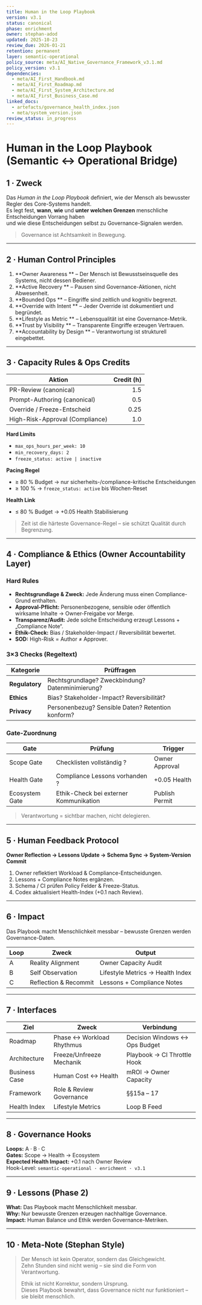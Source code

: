 ```yaml
---
title: Human in the Loop Playbook
version: v3.1
status: canonical
phase: enrichment
owner: stephan-adod
updated: 2025-10-23
review_due: 2026-01-21
retention: permanent
layer: semantic-operational
policy_source: meta/AI_Native_Governance_Framework_v3.1.md
policy_version: v3.1
dependencies:
  - meta/AI_First_Handbook.md
  - meta/AI_First_Roadmap.md
  - meta/AI_First_System_Architecture.md
  - meta/AI_First_Business_Case.md
linked_docs:
  - artefacts/governance_health_index.json
  - meta/system_version.json
review_status: in_progress
---
```


# Human in the Loop Playbook (Semantic ↔ Operational Bridge)

## 1 · Zweck
Das *Human in the Loop Playbook* definiert, wie der Mensch als bewusster Regler des Core-Systems handelt.  
Es legt fest, **wann**, **wie** und **unter welchen Grenzen** menschliche Entscheidungen Vorrang haben  
und wie diese Entscheidungen selbst zu Governance-Signalen werden.

> Governance ist Achtsamkeit in Bewegung.

---

## 2 · Human Control Principles
1. **Owner Awareness ** – Der Mensch ist Bewusstseinsquelle des Systems, nicht dessen Bediener.  
2. **Active Recovery ** – Pausen sind Governance-Aktionen, nicht Abwesenheit.  
3. **Bounded Ops ** – Eingriffe sind zeitlich und kognitiv begrenzt.  
4. **Override with Intent ** – Jeder Override ist dokumentiert und begründet.  
5. **Lifestyle as Metric ** – Lebensqualität ist eine Governance-Metrik.  
6. **Trust by Visibility ** – Transparente Eingriffe erzeugen Vertrauen.  
7. **Accountability by Design ** – Verantwortung ist strukturell eingebettet.

---

## 3 · Capacity Rules & Ops Credits
| Aktion | Credit (h) |
|---------|-----------:|
| PR-Review (canonical) | 1.5 |
| Prompt-Authoring (canonical) | 0.5 |
| Override / Freeze-Entscheid | 0.25 |
| High-Risk-Approval (Compliance) | 1.0 |

**Hard Limits**
- `max_ops_hours_per_week: 10`
- `min_recovery_days: 2`
- `freeze_status: active | inactive`

**Pacing Regel**
- ≥ 80 % Budget → nur sicherheits-/compliance-kritische Entscheidungen  
- ≥ 100 % → `freeze_status: active` bis Wochen-Reset  

**Health Link**
- ≤ 80 % Budget → +0.05 Health Stabilisierung  

> Zeit ist die härteste Governance-Regel – sie schützt Qualität durch Begrenzung.

---

## 4 · Compliance & Ethics (Owner Accountability Layer)

### Hard Rules
- **Rechtsgrundlage & Zweck:** Jede Änderung muss einen Compliance-Grund enthalten.  
- **Approval-Pflicht:** Personenbezogene, sensible oder öffentlich wirksame Inhalte → Owner-Freigabe vor Merge.  
- **Transparenz/Audit:** Jede solche Entscheidung erzeugt Lessons + „Compliance Note“.  
- **Ethik-Check:** Bias / Stakeholder-Impact / Reversibilität bewertet.  
- **SOD:** High-Risk = Author ≠ Approver.  

### 3×3 Checks (Regeltext)
| Kategorie | Prüffragen |
|------------|-------------|
| **Regulatory** | Rechtsgrundlage? Zweckbindung? Datenminimierung? |
| **Ethics** | Bias? Stakeholder-Impact? Reversibilität? |
| **Privacy** | Personenbezug? Sensible Daten? Retention konform? |

### Gate-Zuordnung
| Gate | Prüfung | Trigger |
|------|----------|---------|
| Scope Gate | Checklisten vollständig ? | Owner Approval |
| Health Gate | Compliance Lessons vorhanden ? | +0.05 Health |
| Ecosystem Gate | Ethik-Check bei externer Kommunikation | Publish Permit |

> Verantwortung = sichtbar machen, nicht delegieren.

---

## 5 · Human Feedback Protocol
**Owner Reflection → Lessons Update → Schema Sync → System-Version Commit**

1. Owner reflektiert Workload & Compliance-Entscheidungen.  
2. Lessons + Compliance Notes ergänzen.  
3. Schema / CI prüfen Policy Felder & Freeze-Status.  
4. Codex aktualisiert Health-Index (+0.1 nach Review).

---

## 6 · Impact
Das Playbook macht Menschlichkeit messbar – bewusste Grenzen werden Governance-Daten.

| Loop | Zweck | Output |
|------|--------|---------|
| A | Reality Alignment | Owner Capacity Audit |
| B | Self Observation | Lifestyle Metrics → Health Index |
| C | Reflection & Recommit | Lessons + Compliance Notes |

---

## 7 · Interfaces
| Ziel | Zweck | Verbindung |
|------|--------|------------|
| Roadmap | Phase ↔ Workload Rhythmus | Decision Windows ↔ Ops Budget |
| Architecture | Freeze/Unfreeze Mechanik | Playbook → CI Throttle Hook |
| Business Case | Human Cost ↔ Health | mROI → Owner Capacity |
| Framework | Role & Review Governance | §§15a – 17 |
| Health Index | Lifestyle Metrics | Loop B Feed |

---

## 8 · Governance Hooks
**Loops:** A · B · C  
**Gates:** Scope → Health → Ecosystem  
**Expected Health Impact:** +0.1 nach Owner Review  
Hook-Level: `semantic-operational · enrichment · v3.1`

---

## 9 · Lessons (Phase 2)
**What:** Das Playbook macht Menschlichkeit messbar.  
**Why:** Nur bewusste Grenzen erzeugen nachhaltige Governance.  
**Impact:** Human Balance und Ethik werden Governance-Metriken.

---

## 10 · Meta-Note (Stephan Style)
> Der Mensch ist kein Operator, sondern das Gleichgewicht.  
> Zehn Stunden sind nicht wenig – sie sind die Form von Verantwortung.  
>  
> Ethik ist nicht Korrektur, sondern Ursprung.  
> Dieses Playbook bewahrt, dass Governance nicht nur funktioniert – sie bleibt menschlich.
